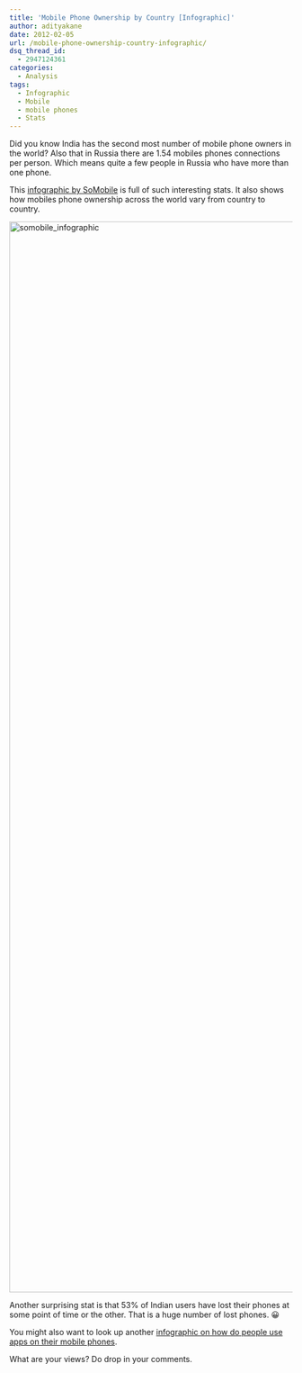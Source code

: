 ```yaml
---
title: 'Mobile Phone Ownership by Country [Infographic]'
author: adityakane
date: 2012-02-05
url: /mobile-phone-ownership-country-infographic/
dsq_thread_id:
  - 2947124361
categories:
  - Analysis
tags:
  - Infographic
  - Mobile
  - mobile phones
  - Stats
---
```

Did you know India has the second most number of mobile phone owners in the world? Also that in Russia there are 1.54 mobiles phones connections per person. Which means quite a few people in Russia who have more than one phone.

This <a href="http://www.somobile.co.uk/news/2012/01/11/infographic-the-world-of-mobile-phones/" onclick="_gaq.push(['_trackEvent', 'outbound-article', 'http://www.somobile.co.uk/news/2012/01/11/infographic-the-world-of-mobile-phones/', 'infographic by SoMobile']);" >infographic by SoMobile</a> is full of such interesting stats. It also shows how mobiles phone ownership across the world vary from country to country.

[<img class="wp-image-50008" style="background-image: none; padding-left: 0px; padding-right: 0px; display: inline; padding-top: 0px; border: 0px;" title="somobile_infographic" src="http://cdn.devilsworkshop.org/files/2012/02/somobile_infographic.jpg" alt="somobile_infographic" width="570" height="1903" border="0" />][1]

Another surprising stat is that 53% of Indian users have lost their phones at some point of time or the other. That is a huge number of lost phones. 😀

You might also want to look up another [infographic on how do people use apps on their mobile phones][1].

What are your views? Do drop in your comments.

 [1]: http://devilsworkshop.org/how-people-use-mobile-apps-infographic/
